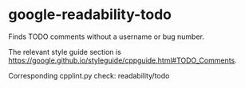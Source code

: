 google-readability-todo
=======================

Finds TODO comments without a username or bug number.

The relevant style guide section is
<https://google.github.io/styleguide/cppguide.html#TODO_Comments>.

Corresponding cpplint.py check: <span
class="title-ref">readability/todo</span>
